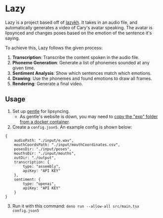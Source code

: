 # Lazy

Lazy is a project based off of [lazykh](https://github.com/carykh/lazykh). It takes in an audio file, and automatically generates a video of Cary's avatar speaking. The avatar is lipsynced and changes poses based on the emotion of the sentence it's saying.

To achieve this, Lazy follows the given process:

1. **Transcription**: Transcribe the content spoken in the audio file.
2. **Phoneme Generation**: Generate a list of phonemes sounded at any given time.
3. **Sentiment Analysis**: Show which sentences match which emotions.
4. **Drawing**: Use the phonemes and found emotions to draw all frames.
5. **Rendering**: Generate a final video.

## Usage

1. Set up [gentle](https://github.com/lowerquality/gentle) for lipsyncing.
    - As gentle's website is down, you may need to [copy the "exp" folder from a docker container](https://github.com/lowerquality/gentle/issues/336).
2. Create a `config.json5`. An example config is shown below:

```json5
{
    audioPath: "./input/e.wav",
    mouthCoordsPath: "./input/mouthCoordinates.csv",
    posesDir: "./input/poses",
    mouthsDir: "./input/mouths",
    outDir: "./output",
    transcription: {
        type: "assembly",
        apiKey: "API KEY"
    },
    sentiment: {
        type: "openai",
        apiKey: "API KEY"
    }
}
```

3. Run it with this command: `deno run --allow-all src/main.tsx config.json5`